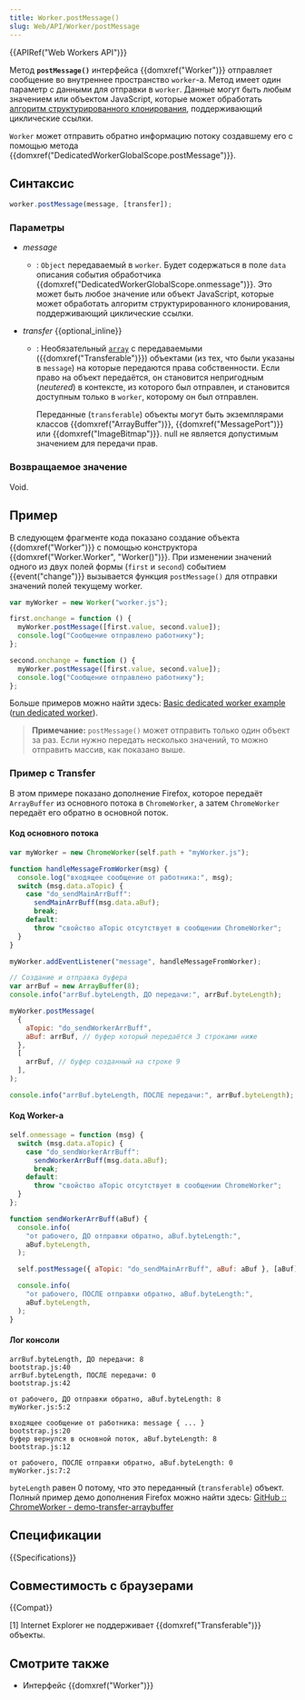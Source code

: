 ```yaml
---
title: Worker.postMessage()
slug: Web/API/Worker/postMessage
---
```


{{APIRef("Web Workers API")}}

Метод **`postMessage()`** интерфейса {{domxref("Worker")}} отправляет сообщение во внутреннее пространство `worker`-а. Метод имеет один параметр с данными для отправки в `worker`. Данные могут быть любым значением или объектом JavaScript, которые может обработать [алгоритм структурированного клонирования](/ru/docs/Web/API/Web_Workers_API/Structured_clone_algorithm), поддерживающий циклические ссылки.

`Worker` может отправить обратно информацию потоку создавшему его с помощью метода {{domxref("DedicatedWorkerGlobalScope.postMessage")}}.

## Синтаксис

```js
worker.postMessage(message, [transfer]);
```

### Параметры

- _message_
  - : `Object` передаваемый в `worker`. Будет содержаться в поле `data` описания события обработчика {{domxref("DedicatedWorkerGlobalScope.onmessage")}}. Это может быть любое значение или объект JavaScript, которые может обработать алгоритм структурированного клонирования, поддерживающий циклические ссылки.
- _transfer_ {{optional_inline}}

  - : Необязательный [`array`](/ru/docs/Web/JavaScript/Reference/Global_Objects/Array) с передаваемыми ({{domxref("Transferable")}}) объектами (из тех, что были указаны в `message`) на которые передаются права собственности. Если право на объект передаётся, он становится непригодным (_neutered_) в контексте, из которого был отправлен, и становится доступным только в `worker`, которому он был отправлен.

    Переданные (`transferable`) объекты могут быть экземплярами классов {{domxref("ArrayBuffer")}}, {{domxref("MessagePort")}} или {{domxref("ImageBitmap")}}. null не является допустимым значением для передачи прав.

### Возвращаемое значение

Void.

## Пример

В следующем фрагменте кода показано создание объекта {{domxref("Worker")}} с помощью конструктора {{domxref("Worker.Worker", "Worker()")}}. При изменении значений одного из двух полей формы (`first` и `second`) событием {{event("change")}} вызывается функция `postMessage()` для отправки значений полей текущему worker.

```js
var myWorker = new Worker("worker.js");

first.onchange = function () {
  myWorker.postMessage([first.value, second.value]);
  console.log("Сообщение отправлено работнику");
};

second.onchange = function () {
  myWorker.postMessage([first.value, second.value]);
  console.log("Сообщение отправлено работнику");
};
```

Больше примеров можно найти здесь: [Basic dedicated worker example](https://github.com/mdn/simple-web-worker) ([run dedicated worker](http://mdn.github.io/simple-web-worker/)).

> **Примечание:** `postMessage()` может отправить только один объект за раз. Если нужно передать несколько значений, то можно отправить массив, как показано выше.

### Пример с Transfer

В этом примере показано дополнение Firefox, которое передаёт `ArrayBuffer` из основного потока в `ChromeWorker`, а затем `ChromeWorker` передаёт его обратно в основной поток.

#### Код основного потока

```js
var myWorker = new ChromeWorker(self.path + "myWorker.js");

function handleMessageFromWorker(msg) {
  console.log("входящее сообщение от работника:", msg);
  switch (msg.data.aTopic) {
    case "do_sendMainArrBuff":
      sendMainArrBuff(msg.data.aBuf);
      break;
    default:
      throw "свойство aTopic отсутствует в сообщении ChromeWorker";
  }
}

myWorker.addEventListener("message", handleMessageFromWorker);

// Создание и отправка буфера
var arrBuf = new ArrayBuffer(8);
console.info("arrBuf.byteLength, ДО передачи:", arrBuf.byteLength);

myWorker.postMessage(
  {
    aTopic: "do_sendWorkerArrBuff",
    aBuf: arrBuf, // буфер который передаётся 3 строками ниже
  },
  [
    arrBuf, // буфер созданный на строке 9
  ],
);

console.info("arrBuf.byteLength, ПОСЛЕ передачи:", arrBuf.byteLength);
```

#### Код Worker-а

```js
self.onmessage = function (msg) {
  switch (msg.data.aTopic) {
    case "do_sendWorkerArrBuff":
      sendWorkerArrBuff(msg.data.aBuf);
      break;
    default:
      throw "свойство aTopic отсутствует в сообщении ChromeWorker";
  }
};

function sendWorkerArrBuff(aBuf) {
  console.info(
    "от рабочего, ДО отправки обратно, aBuf.byteLength:",
    aBuf.byteLength,
  );

  self.postMessage({ aTopic: "do_sendMainArrBuff", aBuf: aBuf }, [aBuf]);

  console.info(
    "от рабочего, ПОСЛЕ отправки обратно, aBuf.byteLength:",
    aBuf.byteLength,
  );
}
```

#### Лог консоли

```
arrBuf.byteLength, ДО передачи: 8                               bootstrap.js:40
arrBuf.byteLength, ПОСЛЕ передачи: 0                            bootstrap.js:42

от рабочего, ДО отправки обратно, aBuf.byteLength: 8            myWorker.js:5:2

входящее сообщение от работника: message { ... }                bootstrap.js:20
буфер вернулся в основной поток, aBuf.byteLength: 8             bootstrap.js:12

от рабочего, ПОСЛЕ отправки обратно, aBuf.byteLength: 0         myWorker.js:7:2
```

`byteLength` равен 0 потому, что это переданный (`transferable`) объект. Полный пример демо дополнения Firefox можно найти здесь: [GitHub :: ChromeWorker - demo-transfer-arraybuffer](https://github.com/Noitidart/ChromeWorker/tree/aca57d9cadc4e68af16201bdecbfb6f9a6f9ca6b)

## Спецификации

{{Specifications}}

## Совместимость с браузерами

{{Compat}}

\[1] Internet Explorer не поддерживает {{domxref("Transferable")}} объекты.

## Смотрите также

- Интерфейс {{domxref("Worker")}}
